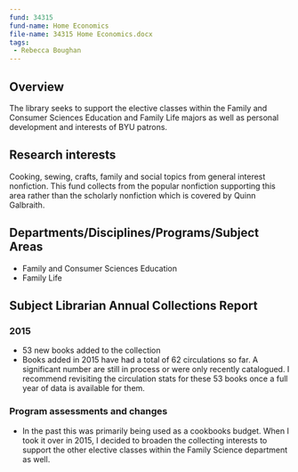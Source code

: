 ```yaml
---
fund: 34315
fund-name: Home Economics
file-name: 34315 Home Economics.docx
tags:
 - Rebecca Boughan
---
```


## Overview

The library seeks to support the elective classes within the Family and Consumer Sciences Education and Family Life majors as well as personal development and interests of BYU patrons.

## Research interests

Cooking, sewing, crafts, family and social topics from general interest nonfiction. This fund collects from the popular nonfiction supporting this area rather than the scholarly nonfiction which is covered by Quinn Galbraith.

## Departments/<wbr/>Disciplines/<wbr/>Programs/<wbr/>Subject Areas

- Family and Consumer Sciences Education
- Family Life

## Subject Librarian Annual Collections Report

### 2015

- 53 new books added to the collection
- Books added in 2015 have had a total of 62 circulations so far. A significant number are still in process or were only recently catalogued. I recommend revisiting the circulation stats for these 53 books once a full year of data is available for them.

### Program assessments and changes

- In the past this was primarily being used as a cookbooks budget. When I took it over in 2015, I decided to broaden the collecting interests to support the other elective classes within the Family Science department as well.

